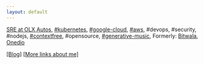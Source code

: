 ```yaml
---
layout: default
---
```



  [SRE at OLX Autos](https://www.olx.com/),
  [#kubernetes](https://kubernetes.io),
  [#google-cloud](https://cloud.google.com/),
  [#aws](https://aws.amazon.com),
  #devops,
  #security,
  #nodejs,
  [#contextfree](https://www.contextfreeart.org/),
  #opensource,
  [#generative-music](https://en.wikipedia.org/wiki/Generative_music),
  Formerly: [Bitwala](https://bitwala.com), [Onedio](https://onedio.com/kurumsal/hakkimizda)


[[Blog]](https://medium.com/@htayyar)
[[More links about me]](/about/)

